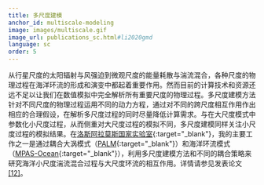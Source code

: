 ```yaml
---
title: 多尺度建模
anchor_id: multiscale-modeling
image: images/multiscale.gif
image_url: publications_sc.html#li2020gmd
language: sc
order: 5
---
```


从行星尺度的太阳辐射与风强迫到微观尺度的能量耗散与湍流混合，各种尺度的物理过程在海洋环流的形成和演变中都起着重要作用。然而目前的计算技术和资源还远不足以让我们在数值模拟中完全解析所有重要尺度的物理过程。多尺度建模方法针对不同尺度的物理过程运用不同的动力方程，通过对不同的跨尺度相互作用作出相应的合理假设，在解析多尺度过程的同时尽量降低计算需求。与在大尺度模式中参数化小尺度过程，从而侧重对大尺度过程的模拟不同，多尺度建模同样关注小尺度过程的模拟结果。在[洛斯阿拉莫斯国家实验室](https://www.lanl.gov){:target="_blank"}，我的主要工作之一是通过耦合大涡模式（[PALM](https://palm.muk.uni-hannover.de/trac){:target="_blank"}）和海洋环流模式（[MPAS-Ocean](https://mpas-dev.github.io/ocean/ocean.html){:target="_blank"}），利用多尺度建模方法和不同的耦合策略来研究海洋小尺度湍流混合过程与大尺度环流的相互作用。详情请参见发表论文[[12]](publications_sc.html#li2020gmd)。
